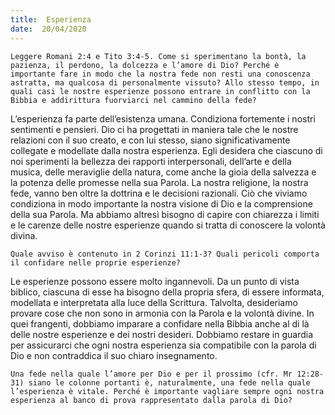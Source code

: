 ```yaml
---
title:  Esperienza
date:  20/04/2020
---
```


`Leggere Romani 2:4 e Tito 3:4-5. Come si sperimentano la bontà, la pazienza, il perdono, la dolcezza e l’amore di Dio? Perché è importante fare in modo che la nostra fede non resti una conoscenza astratta, ma qualcosa di personalmente vissuto? Allo stesso tempo, in quali casi le nostre esperienze possono entrare in conflitto con la Bibbia e addirittura fuorviarci nel cammino della fede?`

L’esperienza fa parte dell’esistenza umana. Condiziona fortemente i nostri sentimenti e pensieri. Dio ci ha progettati in maniera tale che le nostre relazioni con il suo creato, e con lui stesso, siano significativamente collegate e modellate dalla nostra esperienza. Egli desidera che ciascuno di noi sperimenti la bellezza dei rapporti interpersonali, dell’arte e della musica, delle meraviglie della natura, come anche la gioia della salvezza e la potenza delle promesse nella sua Parola. La nostra religione, la nostra fede, vanno ben oltre la dottrina e le decisioni razionali. Ciò che viviamo condiziona in modo importante la nostra visione di Dio e la comprensione della sua Parola. Ma abbiamo altresì bisogno di capire con chiarezza i limiti e le carenze delle nostre esperienze quando si tratta di conoscere la volontà divina.

`Quale avviso è contenuto in 2 Corinzi 11:1-3? Quali pericoli comporta il confidare nelle proprie esperienze?`

Le esperienze possono essere molto ingannevoli. Da un punto di vista biblico, ciascuna di esse ha bisogno della propria sfera, di essere informata, modellata e interpretata alla luce della Scrittura. Talvolta, desideriamo provare cose che non sono in armonia con la Parola e la volontà divine. In quei frangenti, dobbiamo imparare a confidare nella Bibbia anche al di là delle nostre esperienze e dei nostri desideri. Dobbiamo restare in guardia per assicurarci che ogni nostra esperienza sia compatibile con la parola di Dio e non contraddica il suo chiaro insegnamento.

`Una fede nella quale l’amore per Dio e per il prossimo (cfr. Mr 12:28-31) siano le colonne portanti è, naturalmente, una fede nella quale l’esperienza è vitale. Perché è importante vagliare sempre ogni nostra esperienza al banco di prova rappresentato dalla parola di Dio?`